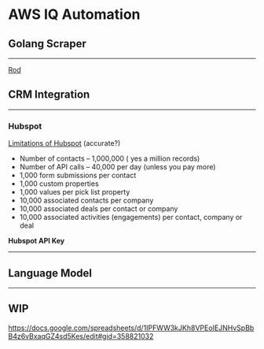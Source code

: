 # AWS IQ Automation 

## Golang Scraper
<hr>

[Rod](https://go-rod.github.io/#/) 


## CRM Integration 
<hr>

### Hubspot 

[Limitations of Hubspot](https://techsmartboss.com/blog/top-things-you-should-know-about-the-limitations-of-hubspot-crm-with-workarounds/) (accurate?)

- Number of contacts – 1,000,000 ( yes a million records)
- Number of API calls – 40,000 per day (unless you pay more)
- 1,000 form submissions per contact
- 1,000 custom properties
- 1,000 values per pick list property
- 10,000 associated contacts per company
- 10,000 associated deals per contact or company
- 10,000 associated activities (engagements) per contact, company or deal

**Hubspot API Key**

<hr>


## Language Model 
<hr>





## WIP  
https://docs.google.com/spreadsheets/d/1IPFWW3kJKh8VPEoIEJNHvSpBbB4z6vBxaqGZ4sd5Kes/edit#gid=358821032